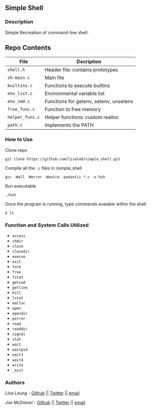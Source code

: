 ## Simple Shell
### Description
Simple Recreation of command-line shell.

## Repo Contents

|   **File**    |  **Decription**                       |
|---------------|---------------------------------------|
|  `shell.h`	|  Header file: contains prototypes	|
|  `sh-main.c`	|  Main file		 		|
|  `builtins.c` |  Functions to execute builtins	|
|  `env_list.c` |  Environmental variable list		|
|  `env_cmd.c`	|  Functions for getenv, setenv, unsetenv|
|  `free_func.c`  |  Function to free memory		   |
|  `helper_func.c`  | Helper functions: custom realloc   |
|  `path.c`	|  Implements the PATH	       		|

### How to Use
Clone repo
```
git clone https://github.com/lisale0/simple_shell.git
```
Compile all the `.c` files in /simple_shell
```
gcc -Wall -Werror -Wextra -pedantic *.c -o hsh
```
Run executable
```
./hsh
```
Once the program is running, type commands avaiable within the shell
```
$ ls
```
### Function and System Calls Utilized
* `access`
* `chdir`
* `close`
* `closedir`
* `execve`
* `exit`
* `fork`
* `free`
* `fstat`
* `getcwd`
* `getline`
* `kill`
* `lstat`
* `malloc`
* `open`
* `opendir`
* `perror`
* `read`
* `readdir`
* `signal`
* `stat`
* `wait`
* `waitpid`
* `wait3`
* `wait4`
* `write`
* `_exit`
### Authors
*Lisa Leung* - [Github](https://github.com/lisale0) || [Twitter](https://twitter.com/lisale01) || [email](lisa.leung@holbertonschool.com)

*Joe McDaniel* - [Github](https://github.com/joseph-mcdaniel) || [Twitter](https://twitter.com/joe_w_mcdaniel) || [email](joseph.mcdaniel@holbertonschool.com)